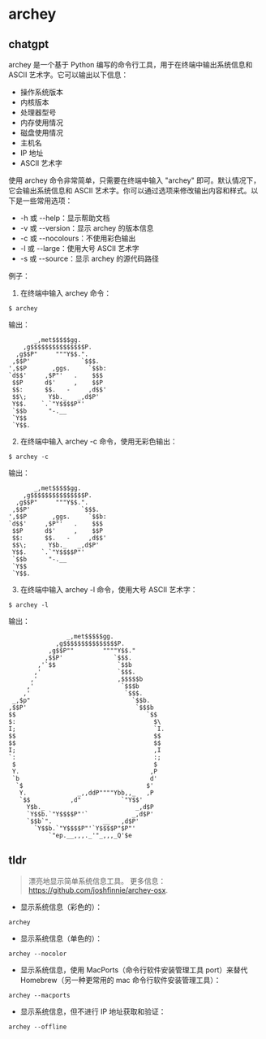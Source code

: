 # archey 
## chatgpt 
archey 是一个基于 Python 编写的命令行工具，用于在终端中输出系统信息和 ASCII 艺术字。它可以输出以下信息：

- 操作系统版本
- 内核版本
- 处理器型号
- 内存使用情况
- 磁盘使用情况
- 主机名
- IP 地址
- ASCII 艺术字

使用 archey 命令非常简单，只需要在终端中输入 "archey" 即可。默认情况下，它会输出系统信息和 ASCII 艺术字。你可以通过选项来修改输出内容和样式。以下是一些常用选项：

- -h 或 --help：显示帮助文档
- -v 或 --version：显示 archey 的版本信息
- -c 或 --nocolours：不使用彩色输出
- -l 或 --large：使用大号 ASCII 艺术字
- -s 或 --source：显示 archey 的源代码路径

例子：

1. 在终端中输入 archey 命令：

```
$ archey
```

输出：

```
       _,met$$$$$gg.         
    ,g$$$$$$$$$$$$$$$P.      
  ,g$$P"     """Y$$.".       
 ,$$P'              `$$$.    
',$$P       ,ggs.     `$$b:  
`d$$'     ,$P"'   .    $$$   
 $$P      d$'     ,    $$P   
 $$:      $$.   -     ,d$$'   
 $$\;      Y$b._   _,d$P'     
 Y$$.    `.`"Y$$$$P"'         
 `$$b      "-.__              
 `Y$$                         
 `Y$$.
```

2. 在终端中输入 archey -c 命令，使用无彩色输出：

```
$ archey -c
```

输出：

```
       _,met$$$$$gg.         
    ,g$$$$$$$$$$$$$$$P.      
  ,g$$P"     """Y$$.".       
 ,$$P'              `$$$.    
',$$P       ,ggs.     `$$b:  
`d$$'     ,$P"'   .    $$$   
 $$P      d$'     ,    $$P   
 $$:      $$.   -     ,d$$'   
 $$\;      Y$b._   _,d$P'     
 Y$$.    `.`"Y$$$$P"'         
 `$$b      "-.__              
 `Y$$                         
 `Y$$.
```

3. 在终端中输入 archey -l 命令，使用大号 ASCII 艺术字：

```
$ archey -l
```

输出：

```
                _,met$$$$$gg.          
             ,g$$$$$$$$$$$$$$$P.       
           ,g$$P""        """"Y$$."     
          ,$$P'              `$$$.      
        ,'`$$                 `$$b      
       ,'                     `$$$.    
      ,'                      ,$$$$$b  
     ,'                        `$$$b   
    ,'                          `$$$. 
 _,$p"                            `$$b.
,$$P'                              `$$$b
$$                                    `$$
$:                                      $\ 
I;                                      `I.
$$                                      $$
$$                                      $$
I;                                      ,I
`:                                      :;
 $                                      $
 Y.                                    ,P 
 `b                                    d' 
  `$                                  $'  
   Y.              _,,ddP""""Ybb,,_   ,P   
   `$$           ,d"           `"Y$$'    
     Y$b._                         _,d$P  
     `Y$$b.`"Y$$$$P"'`            _,d$P'   
     `$$b`".              __   ,d$P'     
       `Y$$b.`"Y$$$$P"'`Y$$$$P"$P"'       
           `"ep.__,,,._'"_,,,_Q'$e
``` 

## tldr 
 
> 漂亮地显示简单系统信息工具。
> 更多信息：<https://github.com/joshfinnie/archey-osx>.

- 显示系统信息（彩色的）：

`archey`

- 显示系统信息（单色的）：

`archey --nocolor`

- 显示系统信息，使用 MacPorts（命令行软件安装管理工具 port）来替代 Homebrew（另一种更常用的 mac 命令行软件安装管理工具）：

`archey --macports`

- 显示系统信息，但不进行 IP 地址获取和验证：

`archey --offline`
